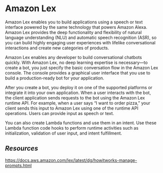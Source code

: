 # Amazon Lex

Amazon Lex enables you to build applications using a speech or text interface powered by the same technology that powers Amazon Alexa. Amazon Lex provides the deep functionality and flexibility of natural language understanding (NLU) and automatic speech recognition (ASR), so you can build highly engaging user experiences with lifelike conversational interactions and create new categories of products.

Amazon Lex enables any developer to build conversational chatbots quickly. With Amazon Lex, no deep learning expertise is necessary—to create a bot, you just specify the basic conversation flow in the Amazon Lex console. The console provides a graphical user interface that you use to build a production-ready bot for your application.

After you create a bot, you deploy it on one of the supported platforms or integrate it into your own application. When a user interacts with the bot, the client application sends requests to the bot using the Amazon Lex runtime API. For example, when a user says “I want to order pizza,” your client sends this input to Amazon Lex using one of the runtime API operations. Users can provide input as speech or text.

You can also create Lambda functions and use them in an intent. Use these Lambda function code hooks to perform runtime activities such as initialization, validation of user input, and intent fulfillment.

## *Resources*

https://docs.aws.amazon.com/lex/latest/dg/howitworks-manage-prompts.html
